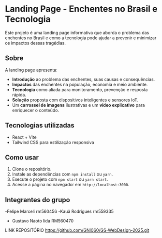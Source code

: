 # Landing Page - Enchentes no Brasil e Tecnologia

Este projeto é uma landing page informativa que aborda o problema das enchentes no Brasil e como a tecnologia pode ajudar a prevenir e minimizar os impactos dessas tragédias.

## Sobre

A landing page apresenta:

- **Introdução** ao problema das enchentes, suas causas e consequências.
- **Impactos** das enchentes na população, economia e meio ambiente.
- **Tecnologia** como aliada para monitoramento, prevenção e resposta rápida.
- **Solução** proposta com dispositivos inteligentes e sensores IoT.
- Um **carrossel de imagens** ilustrativas e um **vídeo explicativo** para enriquecer o conteúdo.

## Tecnologias utilizadas

- React + Vite
- Tailwind CSS para estilização responsiva

## Como usar

1. Clone o repositório.
2. Instale as dependências com `npm install` ou `yarn`.
3. Execute o projeto com `npm start` ou `yarn start`.
4. Acesse a página no navegador em `http://localhost:3000`.

## Integrantes do grupo

-Felipe Marceli rm560456
-Kauã Rodrigues rm559335
- Gustavo Naoto Iida RM560470


LINK REPOSITÓRIO
https://github.com/GNI060/GS-WebDesign-2025.git